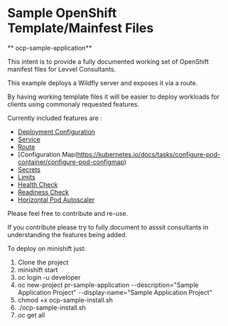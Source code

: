 # Sample OpenShift Template/Mainfest Files

** ocp-sample-application**

This intent is to provide a fully documented working set of OpenShift manifest files for Levvel Consultants.

This example deploys a Wildfly server and exposes it via a route.

By having working template files it will be easier to deploy workloads for clients using commonaly requested features.

Currently included features are :
* [Deployment Configuration](https://docs.openshift.com/container-platform/3.9/dev_guide/deployments/how_deployments_work.html)
* [Service](https://kubernetes.io/docs/concepts/services-networking/service)
* [Route](https://docs.openshift.com/container-platform/3.9/architecture/networking/routes.html)
* [Configuration Map(https://kubernetes.io/docs/tasks/configure-pod-container/configure-pod-configmap)
* [Secrets](https://kubernetes.io/docs/concepts/configuration/secret)
* [Limits](https://kubernetes.io/docs/concepts/configuration/manage-compute-resources-container)
* [Health Check](https://kubernetes.io/docs/tasks/configure-pod-container/configure-liveness-readiness-probes)
* [Readiness Check](https://kubernetes.io/docs/tasks/configure-pod-container/configure-liveness-readiness-probes)
* [Horizontal Pod Autoscaler](https://kubernetes.io/docs/tasks/run-application/horizontal-pod-autoscale)

Please feel free to contribute and re-use.

If you contribute please try to fully document to asssit consultants in understanding the features being added.

To deploy on minishift just:

1. Clone the project
2. minishift start
3. oc login -u developer
4. oc new-project pr-sample-application --description="Sample Application Project" --display-name="Sample Application Project"
5. chmod +x ocp-sample-install.sh
6. ./ocp-sample-install.sh
7. oc get all
